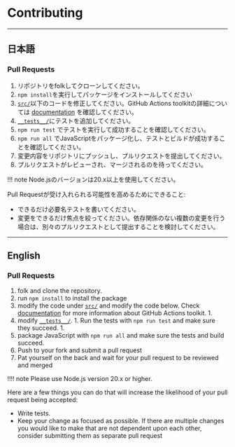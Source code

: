 # Contributing

---

## 日本語

### Pull Requests

1. リポジトリをfolkしてクローンしてください。
1. `npm install`を実行してパッケージをインストールしてください
1. [`src/`](./src/)以下のコードを修正してください。GitHub Actions toolkitの詳細については
   [documentation](https://github.com/actions/toolkit/blob/main/README.md) を確認してください。
1. [`__tests__/`](./__tests__)にテストを追加してください。
1. `npm run test` でテストを実行して成功することを確認してください。
1. `npm run all` でJavaScriptをパッケージ化し、テストとビルドが成功することを確認してください。
1. 変更内容をリポジトリにプッシュし、プルリクエストを提出してください。
1. プルリクエストがレビューされ、マージされるのを待ってください。

!!! note Node.jsのバージョンは20.x以上を使用してください。

Pull Requestが受け入れられる可能性を高めるためにできること:

- できるだけ必要名テストを書いてください。
- 変更をできるだけ焦点を絞ってください。依存関係のない複数の変更を行う場合は、別々のプルリクエストとして提出することを検討してください。

---

## English

### Pull Requests

1. folk and clone the repository.
1. run `npm install` to install the package
1. modify the code under [`src/`](./src/) and modify the code below. Check [documentation](https://github.com/actions/toolkit/blob/main/README.md) for more
   information about GitHub Actions toolkit. 1.
1. modify [`__tests__/`](./__tests__). 1. Run the tests with `npm run test` and make sure they succeed. 1.
1. package JavaScript with `npm run all` and make sure the tests and build succeed.
1. Push to your fork and submit a pull request
1. Pat yourself on the back and wait for your pull request to be reviewed and merged

!!!! note Please use Node.js version 20.x or higher.

Here are a few things you can do that will increase the likelihood of your pull request being accepted:

- Write tests.
- Keep your change as focused as possible. If there are multiple changes you would like to make that are not dependent upon each other, consider submitting them
  as separate pull request
